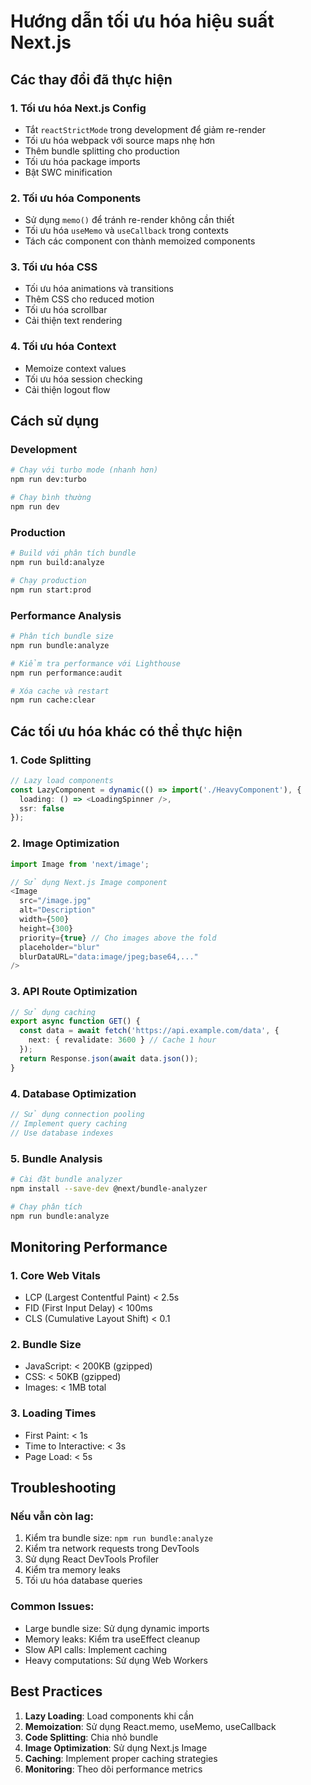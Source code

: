 # Hướng dẫn tối ưu hóa hiệu suất Next.js

## Các thay đổi đã thực hiện

### 1. Tối ưu hóa Next.js Config
- Tắt `reactStrictMode` trong development để giảm re-render
- Tối ưu hóa webpack với source maps nhẹ hơn
- Thêm bundle splitting cho production
- Tối ưu hóa package imports
- Bật SWC minification

### 2. Tối ưu hóa Components
- Sử dụng `memo()` để tránh re-render không cần thiết
- Tối ưu hóa `useMemo` và `useCallback` trong contexts
- Tách các component con thành memoized components

### 3. Tối ưu hóa CSS
- Tối ưu hóa animations và transitions
- Thêm CSS cho reduced motion
- Tối ưu hóa scrollbar
- Cải thiện text rendering

### 4. Tối ưu hóa Context
- Memoize context values
- Tối ưu hóa session checking
- Cải thiện logout flow

## Cách sử dụng

### Development
```bash
# Chạy với turbo mode (nhanh hơn)
npm run dev:turbo

# Chạy bình thường
npm run dev
```

### Production
```bash
# Build với phân tích bundle
npm run build:analyze

# Chạy production
npm run start:prod
```

### Performance Analysis
```bash
# Phân tích bundle size
npm run bundle:analyze

# Kiểm tra performance với Lighthouse
npm run performance:audit

# Xóa cache và restart
npm run cache:clear
```

## Các tối ưu hóa khác có thể thực hiện

### 1. Code Splitting
```typescript
// Lazy load components
const LazyComponent = dynamic(() => import('./HeavyComponent'), {
  loading: () => <LoadingSpinner />,
  ssr: false
});
```

### 2. Image Optimization
```typescript
import Image from 'next/image';

// Sử dụng Next.js Image component
<Image
  src="/image.jpg"
  alt="Description"
  width={500}
  height={300}
  priority={true} // Cho images above the fold
  placeholder="blur"
  blurDataURL="data:image/jpeg;base64,..."
/>
```

### 3. API Route Optimization
```typescript
// Sử dụng caching
export async function GET() {
  const data = await fetch('https://api.example.com/data', {
    next: { revalidate: 3600 } // Cache 1 hour
  });
  return Response.json(await data.json());
}
```

### 4. Database Optimization
```typescript
// Sử dụng connection pooling
// Implement query caching
// Use database indexes
```

### 5. Bundle Analysis
```bash
# Cài đặt bundle analyzer
npm install --save-dev @next/bundle-analyzer

# Chạy phân tích
npm run bundle:analyze
```

## Monitoring Performance

### 1. Core Web Vitals
- LCP (Largest Contentful Paint) < 2.5s
- FID (First Input Delay) < 100ms
- CLS (Cumulative Layout Shift) < 0.1

### 2. Bundle Size
- JavaScript: < 200KB (gzipped)
- CSS: < 50KB (gzipped)
- Images: < 1MB total

### 3. Loading Times
- First Paint: < 1s
- Time to Interactive: < 3s
- Page Load: < 5s

## Troubleshooting

### Nếu vẫn còn lag:
1. Kiểm tra bundle size: `npm run bundle:analyze`
2. Kiểm tra network requests trong DevTools
3. Sử dụng React DevTools Profiler
4. Kiểm tra memory leaks
5. Tối ưu hóa database queries

### Common Issues:
- Large bundle size: Sử dụng dynamic imports
- Memory leaks: Kiểm tra useEffect cleanup
- Slow API calls: Implement caching
- Heavy computations: Sử dụng Web Workers

## Best Practices

1. **Lazy Loading**: Load components khi cần
2. **Memoization**: Sử dụng React.memo, useMemo, useCallback
3. **Code Splitting**: Chia nhỏ bundle
4. **Image Optimization**: Sử dụng Next.js Image
5. **Caching**: Implement proper caching strategies
6. **Monitoring**: Theo dõi performance metrics

